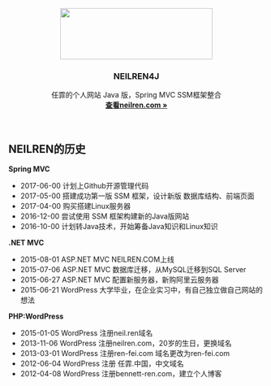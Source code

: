 <p align="center">
  <a href="http://www.neilren.com">
    <img src="https://github.com/NeilRen/NEILREN4J/raw/master/doc/img/neilren4j_logo_1415x477.png" width=300 height=101>
  </a>

  <h3 align="center">NEILREN4J</h3>

  <p align="center">
    任霏的个人网站 Java 版，Spring MVC SSM框架整合
    <br>
    <a href="http://www.neilren.com"><strong>查看neilren.com &raquo;</strong></a>
  </p>
</p>

<br>

## NEILREN的历史
**Spring MVC**
- 2017-06-00    计划上Github开源管理代码
- 2017-05-00    搭建成功第一版 SSM 框架，设计新版 数据库结构、前端页面
- 2017-04-00    购买搭建Linux服务器
- 2016-12-00    尝试使用 SSM 框架构建新的Java版网站
- 2016-10-00    计划转Java技术，开始筹备Java知识和Linux知识

**.NET MVC**
- 2015-08-01	ASP.NET MVC		NEILREN.COM上线
- 2015-07-06	ASP.NET MVC		数据库迁移，从MySQL迁移到SQL Server
- 2015-06-27	ASP.NET MVC		配置新服务器，新购阿里云服务器
- 2015-06-21	WordPress   	大学毕业，在企业实习中，有自己独立做自己网站的想法

**PHP:WordPress**
- 2015-01-05	WordPress	注册neil.ren域名
- 2013-11-06	WordPress	注册neilren.com，20岁的生日，更换域名
- 2013-03-01	WordPress	注册ren-fei.com 域名更改为ren-fei.com
- 2012-06-04	WordPress	注册 任霏.中国，中文域名
- 2012-04-08	WordPress	注册bennett-ren.com，建立个人博客